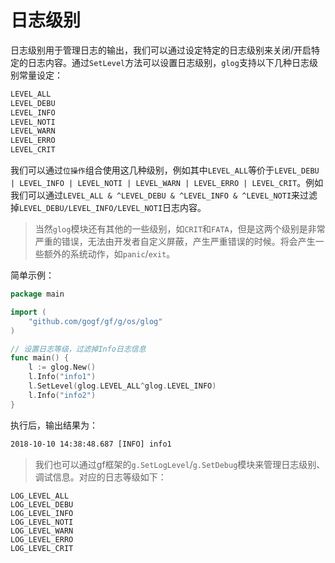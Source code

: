 # 日志级别

日志级别用于管理日志的输出，我们可以通过设定特定的日志级别来关闭/开启特定的日志内容。通过`SetLevel`方法可以设置日志级别，`glog`支持以下几种日志级别常量设定：
```go
LEVEL_ALL  
LEVEL_DEBU 
LEVEL_INFO
LEVEL_NOTI
LEVEL_WARN
LEVEL_ERRO
LEVEL_CRIT
```
我们可以通过`位操作`组合使用这几种级别，例如其中`LEVEL_ALL`等价于`LEVEL_DEBU | LEVEL_INFO | LEVEL_NOTI | LEVEL_WARN | LEVEL_ERRO | LEVEL_CRIT`。例如我们可以通过`LEVEL_ALL & ^LEVEL_DEBU & ^LEVEL_INFO & ^LEVEL_NOTI`来过滤掉`LEVEL_DEBU/LEVEL_INFO/LEVEL_NOTI`日志内容。

> 当然`glog`模块还有其他的一些级别，如`CRIT`和`FATA`，但是这两个级别是非常严重的错误，无法由开发者自定义屏蔽，产生严重错误的时候。将会产生一些额外的系统动作，如`panic`/`exit`。


简单示例：

```go
package main

import (
    "github.com/gogf/gf/g/os/glog"
)

// 设置日志等级，过滤掉Info日志信息
func main() {
    l := glog.New()
    l.Info("info1")
    l.SetLevel(glog.LEVEL_ALL^glog.LEVEL_INFO)
    l.Info("info2")
}
```
执行后，输出结果为：
```html
2018-10-10 14:38:48.687 [INFO] info1
```

> 我们也可以通过gf框架的`g.SetLogLevel`/`g.SetDebug`模块来管理日志级别、调试信息。对应的日志等级如下：
```
LOG_LEVEL_ALL
LOG_LEVEL_DEBU
LOG_LEVEL_INFO
LOG_LEVEL_NOTI
LOG_LEVEL_WARN
LOG_LEVEL_ERRO
LOG_LEVEL_CRIT
```